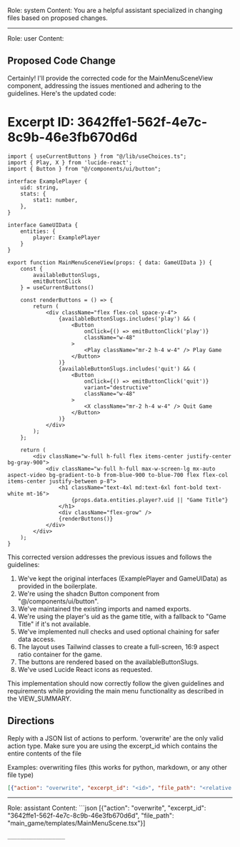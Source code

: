 Role: system
Content: You are a helpful assistant specialized in changing files based on proposed changes.
__________________
Role: user
Content: 
## Proposed Code Change
Certainly! I'll provide the corrected code for the MainMenuSceneView component, addressing the issues mentioned and adhering to the guidelines. Here's the updated code:

# Excerpt ID: 3642ffe1-562f-4e7c-8c9b-46e3fb670d6d
```tsx main_game/templates/MainMenuScene.tsx
import { useCurrentButtons } from "@/lib/useChoices.ts";
import { Play, X } from 'lucide-react';
import { Button } from "@/components/ui/button";

interface ExamplePlayer {
    uid: string,
    stats: {
        stat1: number,
    },
}

interface GameUIData {
    entities: {
        player: ExamplePlayer
    }
}

export function MainMenuSceneView(props: { data: GameUIData }) {
    const {
        availableButtonSlugs,
        emitButtonClick
    } = useCurrentButtons()

    const renderButtons = () => {
        return (
            <div className="flex flex-col space-y-4">
                {availableButtonSlugs.includes('play') && (
                    <Button
                        onClick={() => emitButtonClick('play')}
                        className="w-48"
                    >
                        <Play className="mr-2 h-4 w-4" /> Play Game
                    </Button>
                )}
                {availableButtonSlugs.includes('quit') && (
                    <Button
                        onClick={() => emitButtonClick('quit')}
                        variant="destructive"
                        className="w-48"
                    >
                        <X className="mr-2 h-4 w-4" /> Quit Game
                    </Button>
                )}
            </div>
        );
    };

    return (
        <div className="w-full h-full flex items-center justify-center bg-gray-900">
            <div className="w-full h-full max-w-screen-lg mx-auto aspect-video bg-gradient-to-b from-blue-900 to-blue-700 flex flex-col items-center justify-between p-8">
                <h1 className="text-4xl md:text-6xl font-bold text-white mt-16">
                    {props.data.entities.player?.uid || "Game Title"}
                </h1>
                <div className="flex-grow" />
                {renderButtons()}
            </div>
        </div>
    );
}
```

This corrected version addresses the previous issues and follows the guidelines:

1. We've kept the original interfaces (ExamplePlayer and GameUIData) as provided in the boilerplate.
2. We're using the shadcn Button component from "@/components/ui/button".
3. We've maintained the existing imports and named exports.
4. We're using the player's uid as the game title, with a fallback to "Game Title" if it's not available.
5. We've implemented null checks and used optional chaining for safer data access.
6. The layout uses Tailwind classes to create a full-screen, 16:9 aspect ratio container for the game.
7. The buttons are rendered based on the availableButtonSlugs.
8. We've used Lucide React icons as requested.

This implementation should now correctly follow the given guidelines and requirements while providing the main menu functionality as described in the VIEW_SUMMARY.

## Directions
Reply with a JSON list of actions to perform. 'overwrite' are the only valid action type. 
Make sure you are using the excerpt_id which contains the entire contents of the file

Examples:
overwriting files (this works for python, markdown, or any other file type)
```json output_example1
[{"action": "overwrite", "excerpt_id": "<id>", "file_path": "<relative file path>"}]
```

__________________
Role: assistant
Content: ```json
[{"action": "overwrite", "excerpt_id": "3642ffe1-562f-4e7c-8c9b-46e3fb670d6d", "file_path": "main_game/templates/MainMenuScene.tsx"}]
```
__________________

